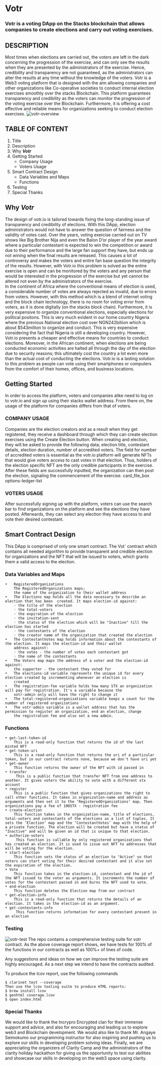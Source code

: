 # **Votr**
### Votr is a voting DApp on the Stacks blockchain that allows companies to create elections and carry out voting exercises. 

## **DESCRIPTION**
Most times when elections are carried out, the voters are left in the dark concerning the progression of the exercise, and can only see the results when they are presented by the administrators of the exercise. Hence, credibility and transparency are not guaranteed, as the administrators can alter the results at any time without the knowledge of the voters. Votr is a Web3 voting platform that is designed with the aim allowing companies and other organizations like Co-operative societies to conduct internal election exercises smoothly over the stacks Blockchain. This platform guarantees transparency and credibility as the voters can monitor the progression of the voting exercise over the Blockchain. Furthermore, it is offering a cost effective and reliable means for organizations seeking to conduct election exercises.
![votr-overview](./assets/votr-overview.jpg)

## **TABLE OF CONTENT**
1. Title
2. Description
3. Why _**Votr**_
4. Getting Started
    - Company Usage
    - Voters Usage
5. Smart Contract Design
    - Data Variables and Maps
    - Functions
6. Testing
7. Special Thanks

## Why _**Votr**_
The design of votr.io is tailored towards fixing the long-standing issue of transparency and credibility of elections. With this DApp, election administrators would not have to answer the question of fairness and the validity of votes cast. Over the years, voting exercise carried out on TV shows like Big Brother Nija and even the Balon D’or player of the year award where a particular contestant is expected to win the competition or award due to their performance and the large fan support they have, but ends up not wining when the final results are released. This causes a lot of controversy and makes the voters and entire fan base question the integrity of the results. However, with Votr.io this problem is solved as the entire exercise is open and can be monitored by the voters and any person that would be interested in the progression of the exercise but yet cannot be altered not even by the administrators of the exercise.  
In the continent of Africa where the conventional means of election is used, a considerable number of votes are always rejected as invalid, due to errors from voters. However, with this method which is a blend of internet voting and the block chain technology, there is no room for voting error from voters, as it is done digitally (on the stacks block chain).
Furthermore, it is very expensive to organize conventional elections, especially elections for political positons. This is very much evident in our home country Nigeria where the previous National election cost over NGN242biliion which is about $543million to organize and conduct. This is very expensive considering the fact that Nigeria is still a developing country. However, Votr.io presents a cheaper and effective means for countries to conduct elections.
Moreover, in the African continent, when elections are being conducted economic activities are halted all through the day of the election due to security reasons; this ultimately cost the country a lot even more than the actual cost of conducting the elections. Votr.io is a lasting solution to this problem as people can vote using their smartphones or computers from the comfort of their homes, offices, and business locations.

## **Getting Started**
In order to access the platform, voters and companies alike need to log on to votr.io and sign up using their stacks wallet address. From there on, the usage of the platform for companies differs from that of voters.
### **COMPANY USAGE**
Companies are the election creators and as a result when they get registered, they receive a dashboard through which they can create election exercises using the Create Election button. When creating and election, they will be asked to provide the following data; election title, contestant details, election duration, number of accredited voters. The field for number of accredited voters is essential as the votr.io platform will generate NFTs that would give voters access to cast votes in that election. Thus, holders of the election specific NFT are the only credible participants in the exercise.  After these fields are successfully inputted, the organization can then post the election, signaling the commencement of the exercise.
card_file_box options-ledger-list
### **VOTERS USAGE**
After successfully signing up with the platform, voters can use the search bar to find organizations on the platform and see the elections they have posted. Afterwards, they can select any election they have access to and vote their desired contestant.

## **Smart Contract Design**
This DApp is comprised of only one smart contract. The Vot` contract which contains all needed algorithm to provide transparent and credible election for organizations and the NFT that will be issued to voters, which grants them a valid access to the election.
### **Data Variables and Maps**
    •   RegisteredOrganizations
        The RegisteredOrganizations maps; 
        the name of the organization to their wallet address
    •   The Elections map holds all the data necessary to describe an election that has been  created. It maps election-id against:
        ◦ the title of the election
        ◦ the total-voters 
        ◦ the expiration of the election
        ◦ the invitation-sent 
        ◦ the status of the election which will be "Inactive" till the election has started
        ◦ the contestants of the election
        ◦ the creator name of the organization that created the election
    •   The ContestantVotes map holds information about the contestants of the election. It maps the election-id and their wallet 
        address against:
        ◦ the votes - the number of votes each contestant got
        ◦ the name of the contestants
    •   The Voters map maps the address of a voter and the election-id against:
        the supporter - the contestant they voted for
    •   The elections-id variable represents the unique id for every election created by incrementing whenever an election is 
        created
    •   The registration-fee variable holds how many STX an organization will pay for registration. It's a variable because the   
        votr-admin only will have the right to change it
    •   The total-registered-organizations variable keeps a count for the number of registered organizations
    •   The votr-admin variable is a wallet address that has the permission to register an organization, end an election, change 
        the registration fee and also set a new admin.
### **Functions**
    • get-last-token-id
  		This is a read-only function that returns the id of the last minted NFT
    • get-token-uri
  		This is a read-only function that returns the uri of a particular token, but in our contract returns none, because we don't have uri yet
    • get-owner
  		This function returns the owner of the NFT with id passed in
    • transfer
 		 This is a public function that transfer NFT from one address to another. It gives voters the ability to vote with a different stx account
    • register
  		This is a public function that gives organizations the right to call other functions. It takes in organization-name and address as arguments and then set it to the ‘RegisteredOrganizations’ map. Then organizations pay a fee of 100STX - registration fee
    • create-election
  		This function takes in the organization-name, title of elections, total-voters and contestants of the elections as a list of tuples. It sets the ‘Election’ map and the ‘ContestantVotes’ map with the help of a private function. The election will be created but have a status of "Inactive" and will be given an id that is unique to that election.
    • authorize-voters
 		 This function is callable by only registered organizations that has created an election. It is used to issue out NFT to addresses that will be voting for the election.
    • start-election
  		This function sets the status of an election to "Active" so that voters can start voting for their desired contestant and it also set the expiration of the election.
    • Vote
        This function takes in the election-id, contestant and the id of the NFT issued to the voter as arguments. It increments the number of votes for the contestant passed in and burns the NFT used to vote.
    • end-election
  		This function deletes the Election map from our contract
    • get-election-info
  		This is a read-only function that returns the details of an election. It takes in the election-id as an argument.
    • get-contestants-info
 		 This function returns information for every contestant present in an election
### **Testing**
![votr-test](./assets/votr-test.jpg)
The repo contains a comprehensive testing suite for votr contract. As the above coverage report shows, we have tests for 100% of the functions in our contracts as well as 100%+ of lines of code.

Any suggestions and ideas on how we can improve the testing suite are highly encouraged. As a next step we intend to have the contracts audited.

To produce the lcov report, use the following commands

```
$ clarinet test --coverage
Then use the lcov tooling suite to produce HTML reports:
$ brew install lcov
$ genhtml coverage.lcov
$ open index.html
```
### **Special Thanks**
We would like to thank the Incrypro Encrypted clan for their immense support and advice, and also for encouraging and leading us to explore web3 and Blockchain development.
We would also like to thank Mr. Angaye Seimokumo our programming instructor for also inspiring and pushing us to explore our skills in developing problem solving ideas.
Finally, we are appreciating the organizers of Clarity Camp and the administrators of the clarity holiday hackathon for giving us the opportunity to test our abilities and showcase our skills in developing on the web3 space using clarity.

